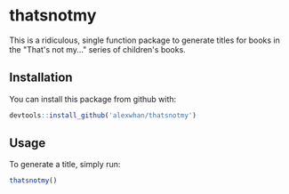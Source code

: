 # thatsnotmy

This is a ridiculous, single function package to generate titles for books in the "That's not my..." series of children's books.

## Installation

You can install this package from github with:

``` r
devtools::install_github('alexwhan/thatsnotmy')
```

## Usage

To generate a title, simply run:

``` r
thatsnotmy()
```
